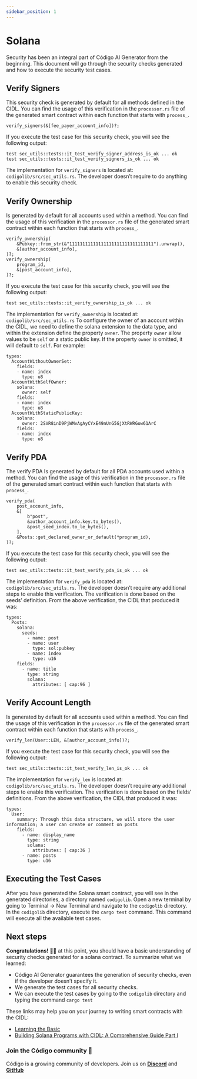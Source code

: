 ```yaml
---
sidebar_position: 1
---
```


# Solana

Security has been an integral part of Código AI Generator from the beginning. This document will go through the security checks generated and how to execute the security test cases. 

## Verify Signers

This security check is generated by default for all methods defined in the CIDL. You can find the usage of this verification in the `processor.rs` file of the generated smart contract within each function that starts with `process_`. 

```
verify_signers(&[fee_payer_account_info])?;
```

If you execute the test case for this security check, you will see the following output:

```
test sec_utils::tests::it_test_verify_signer_address_is_ok ... ok
test sec_utils::tests::it_test_verify_signers_is_ok ... ok
```

The implementation for `verify_signers` is located at: `codigolib/src/sec_utils.rs`. The developer doesn’t require to do anything to enable this security check.

## Verify Ownership

Is generated by default for all accounts used within a method. You can find the usage of this verification in the `processor.rs` file of the generated smart contract within each function that starts with `process_`. 

```
verify_ownership(
    &Pubkey::from_str(&"11111111111111111111111111111111").unwrap(),
    &[author_account_info],
)?;
verify_ownership(
    program_id,
    &[post_account_info],
)?;
```
If you execute the test case for this security check, you will see the following output:
```
test sec_utils::tests::it_verify_ownership_is_ok ... ok
```

The implementation for `verify_ownership` is located at: `codigolib/src/sec_utils.rs` To configure the owner of an account within the CIDL, we need to define the solana extension to the data type, and within the extension define the property `owner`. The property `owner` allow values to be `self` or a static public key. If the property `owner` is omitted, it will default to `self`. For example:

```
types:
  AccountWithoutOwnerSet:
    fields:
	- name: index
	  type: u8
  AccountWithSelfOwner:
    solana:
      owner: self
    fields:
	- name: index
	  type: u8
  AccountWithStaticPublicKey:
    solana:
      owner: 2SVR8inD9PjWMvAgAyCYxE49nUnG5GjXtRWRGow61ArC
    fields:
	- name: index
	  type: u8
```

## Verify PDA

The verify PDA Is generated by default for all PDA accounts used within a method. You can find the usage of this verification in the `processor.rs` file of the generated smart contract within each function that starts with `process_`. 

```
verify_pda(
    post_account_info,
    &[
        b"post",
        &author_account_info.key.to_bytes(),
        &post_seed_index.to_le_bytes(),
    ],
    &Posts::get_declared_owner_or_default(*program_id),
)?;
```
If you execute the test case for this security check, you will see the following output:
```
test sec_utils::tests::it_test_verify_pda_is_ok ... ok
```
The implementation for `verify_pda` is located at: `codigolib/src/sec_utils.rs`. The developer doesn’t require any additional steps to enable this verification. The verification is done based on the seeds’ definition. From the above verification, the CIDL that produced it was:
```
types:
  Posts:
    solana:
      seeds:
        - name: post
        - name: user
          type: sol:pubkey
        - name: index
          type: u16
    fields:
      - name: title
        type: string
        solana:
          attributes: [ cap:96 ]
```
## Verify Account Length
Is generated by default for all accounts used within a method. You can find the usage of this verification in the `processor.rs` file of the generated smart contract within each function that starts with `process_`. 
```
verify_len(User::LEN, &[author_account_info])?;
```
If you execute the test case for this security check, you will see the following output:
```
test sec_utils::tests::it_test_verify_len_is_ok ... ok
```
The implementation for `verify_len` is located at: `codigolib/src/sec_utils.rs`. The developer doesn’t require any additional steps to enable this verification. The verification is done based on the fields’ definitions. From the above verification, the CIDL that produced it was:
```
types:
  User:
    summary: Through this data structure, we will store the user information; a user can create or comment on posts
    fields:
      - name: display_name
        type: string
        solana:
          attributes: [ cap:36 ]
      - name: posts
        type: u16
```

## Executing the Test Cases

After you have generated the Solana smart contract, you will see in the generated directories, a directory named `codigolib`. Open a new terminal by going to Terminal -> New Terminal and navigate to the `codigolib` directory. In the `codigolib` directory, execute the `cargo test` command. This command will execute all the available test cases.

## Next steps

**Congratulations!** 🎉👏 at this point, you should have a basic understanding of security checks generated for a solana contract. To summarize what we learned:

- Código AI Generator guarantees the generation of security checks, even if the developer doesn’t specify it.
- We generate the test cases for all security checks.
- We can execute the test cases by going to the `codigolib` directory and typing the command `cargo test`

These links may help you on your journey to writing smart contracts with the CIDL:
- [Learning the Basic](https://docs.codigo.ai/cidl/Learning%20the%20Basics)
- [Building Solana Programs with CIDL: A Comprehensive Guide Part I](https://docs.codigo.ai/guides/guide-1)

### Join the Código community 💚
Código is a growing community of developers. Join us on **[Discord](https://docs.google.com/forms/d/e/1FAIpQLSdSG0OgJ5xuwwU7JiSGBdn01L3ID68qNCd2HAnFSztXVYKmBg/viewform)** and **[GitHub](https://docs.google.com/forms/d/e/1FAIpQLSdGDGH4bwQf5dX3-uFCYeRKzIGbd5dVEPxHKQPTt63bBVVcVQ/viewform)** 
